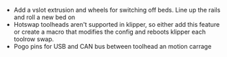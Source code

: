 - Add a vslot extrusion and wheels for switching off beds. Line up the rails and roll a new bed on
- Hotswap toolheads aren't supported in klipper, so either add this feature or create a macro that modifies the config and reboots klipper each toolrow swap.
- Pogo pins for USB and CAN bus between toolhead an motion carrage
